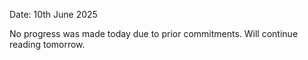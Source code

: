 Date: 10th June 2025

No progress was made today due to prior commitments. Will continue reading tomorrow.
